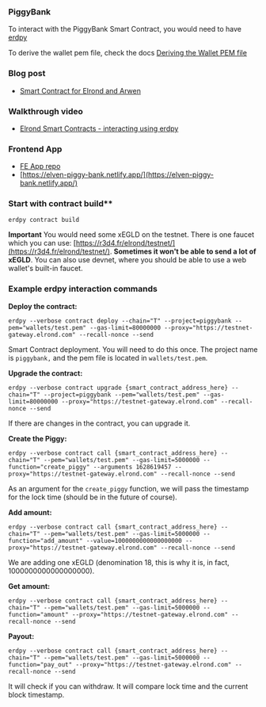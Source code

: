 ### PiggyBank

To interact with the PiggyBank Smart Contract, you would need to have [erdpy](https://docs.elrond.com/sdk-and-tools/erdpy/installing-erdpy/)

To derive the wallet pem file, check the docs [Deriving the Wallet PEM file](https://docs.elrond.com/sdk-and-tools/erdpy/deriving-the-wallet-pem-file/)

### Blog post

- [Smart Contract for Elrond and Arwen](https://www.julian.io/articles/elrond-smart-contracts.html)

### Walkthrough video

- [Elrond Smart Contracts - interacting using erdpy](https://youtu.be/mIsNI7ZxQRM)

### Frontend App

- [FE App repo](https://github.com/juliancwirko/elrond-simple-sc-frontend-app)
- [https://elven-piggy-bank.netlify.app/](https://elven-piggy-bank.netlify.app/)

### Start with contract build**

```
erdpy contract build
```

**Important** You would need some xEGLD on the testnet. There is one faucet which you can use: [https://r3d4.fr/elrond/testnet/](https://r3d4.fr/elrond/testnet/). **Sometimes it won't be able to send a lot of xEGLD**. You can also use devnet, where you should be able to use a web wallet's built-in faucet.

### Example erdpy interaction commands

**Deploy the contract:**

```
erdpy --verbose contract deploy --chain="T" --project=piggybank --pem="wallets/test.pem" --gas-limit=80000000 --proxy="https://testnet-gateway.elrond.com" --recall-nonce --send
```

Smart Contract deployment. You will need to do this once.
The project name is `piggybank,` and the pem file is located in `wallets/test.pem`.

**Upgrade the contract:**
 
```
erdpy --verbose contract upgrade {smart_contract_address_here} --chain="T" --project=piggybank --pem="wallets/test.pem" --gas-limit=80000000 --proxy="https://testnet-gateway.elrond.com" --recall-nonce --send
```

If there are changes in the contract, you can upgrade it.

**Create the Piggy:**

```
erdpy --verbose contract call {smart_contract_address_here} --chain="T" --pem="wallets/test.pem" --gas-limit=5000000 --function="create_piggy" --arguments 1628619457 --proxy="https://testnet-gateway.elrond.com" --recall-nonce --send
```

As an argument for the `create_piggy` function, we will pass the timestamp for the lock time (should be in the future of course).

**Add amount:**

```
erdpy --verbose contract call {smart_contract_address_here} --chain="T" --pem="wallets/test.pem" --gas-limit=5000000 --function="add_amount" --value=1000000000000000000 --proxy="https://testnet-gateway.elrond.com" --recall-nonce --send
```

We are adding one xEGLD (denomination 18, this is why it is, in fact, 1000000000000000000).

**Get amount:**

```
erdpy --verbose contract call {smart_contract_address_here} --chain="T" --pem="wallets/test.pem" --gas-limit=5000000 --function="amount" --proxy="https://testnet-gateway.elrond.com" --recall-nonce --send
```

**Payout:**

```
erdpy --verbose contract call {smart_contract_address_here} --chain="T" --pem="wallets/test.pem" --gas-limit=5000000 --function="pay_out" --proxy="https://testnet-gateway.elrond.com" --recall-nonce --send
```

It will check if you can withdraw. It will compare lock time and the current block timestamp. 
